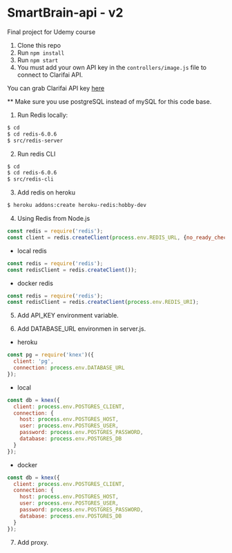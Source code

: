 # SmartBrain-api - v2
Final project for Udemy course

1. Clone this repo
2. Run `npm install`
3. Run `npm start`
4. You must add your own API key in the `controllers/image.js` file to connect to Clarifai API.

You can grab Clarifai API key [here](https://www.clarifai.com/)

** Make sure you use postgreSQL instead of mySQL for this code base.

1. Run Redis locally:

```bash
$ cd
$ cd redis-6.0.6
$ src/redis-server
```

2. Run redis CLI

```bash
$ cd
$ cd redis-6.0.6
$ src/redis-cli
```

3. Add redis on heroku

```bash
$ heroku addons:create heroku-redis:hobby-dev
```

4. Using Redis from Node.js

```js
const redis = require('redis');
const client = redis.createClient(process.env.REDIS_URL, {no_ready_check: true});
```

- local redis
```js
const redis = require('redis');
const redisClient = redis.createClient());
```

- docker redis
```js
const redis = require('redis');
const redisClient = redis.createClient(process.env.REDIS_URI);
```

5. Add API_KEY environment variable.

6. Add DATABASE_URL environmen in server.js.

- heroku
```js
const pg = require('knex')({
  client: 'pg',
  connection: process.env.DATABASE_URL
});
```

- local
```js
const db = knex({
  client: process.env.POSTGRES_CLIENT,
  connection: {
    host: process.env.POSTGRES_HOST,
    user: process.env.POSTGRES_USER,
    password: process.env.POSTGRES_PASSWORD,
    database: process.env.POSTGRES_DB
  }
});
```

- docker
```js
const db = knex({
  client: process.env.POSTGRES_CLIENT,
  connection: {
    host: process.env.POSTGRES_HOST,
    user: process.env.POSTGRES_USER,
    password: process.env.POSTGRES_PASSWORD,
    database: process.env.POSTGRES_DB
  }
});
```

7. Add proxy.